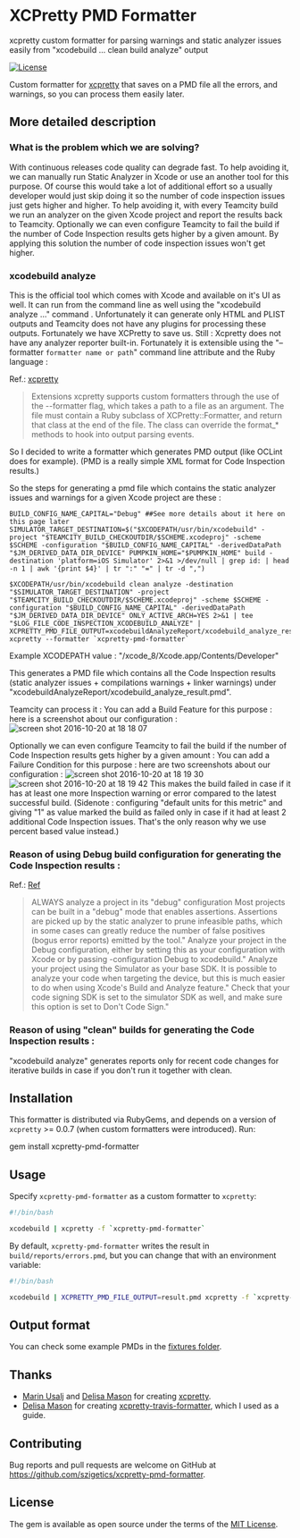 # XCPretty PMD Formatter
xcpretty custom formatter for parsing warnings and static analyzer issues easily from "xcodebuild ... clean build analyze" output

[![License](http://img.shields.io/badge/license-MIT-green.svg?style=flat)](LICENSE.txt)

Custom formatter for [xcpretty](https://github.com/supermarin/xcpretty) that saves on a PMD file all the errors, and warnings, so you can process them easily later.

## More detailed description

### What is the problem which we are solving?
With continuous releases code quality can degrade fast. To help avoiding it, we can manually run Static Analyzer in Xcode or use an another tool for this purpose.
Of course this would take a lot of additional effort so a usually developer would just skip doing it so the number of code inspection issues just gets higher and higher. To help avoiding it, with every Teamcity build we run an analyzer on the given Xcode project and report the results back to Teamcity. Optionally we can even configure Teamcity to fail the build if the number of Code Inspection results gets higher by a given amount.
By applying this solution the number of code inspection issues won't get higher. 


### xcodebuild analyze
This is the official tool which comes with Xcode and available on it's UI as well.
It can run from the command line as well using the "xcodebuild analyze ..." command .
Unfortunately it can generate only HTML and PLIST outputs and Teamcity does not have any plugins for processing these outputs.
Fortunately we have XCPretty to save us. Still : Xcpretty does not have any analyzer reporter built-in. Fortunately it is extensible using the "–formatter ``formatter name or path``" command line attribute and the Ruby language : 

Ref.: [xcpretty](https://github.com/supermarin/xcpretty)
> Extensions
> xcpretty supports custom formatters through the use of the --formatter flag, which takes a path to a file as an argument. The file must contain a Ruby subclass of XCPretty::Formatter, and return that class at the end of the file. The class can override the format_* methods to hook into output parsing events.

So I decided to write a formatter which generates PMD output (like OCLint does for example). (PMD is a really simple XML format for Code Inspection results.)

So the steps for generating a pmd file which contains the static analyzer issues and warnings for a given Xcode project are these : 

```
BUILD_CONFIG_NAME_CAPITAL="Debug" ##See more details about it here on this page later
SIMULATOR_TARGET_DESTINATION=$("$XCODEPATH/usr/bin/xcodebuild" -project "$TEAMCITY_BUILD_CHECKOUTDIR/$SCHEME.xcodeproj" -scheme $SCHEME -configuration "$BUILD_CONFIG_NAME_CAPITAL" -derivedDataPath "$JM_DERIVED_DATA_DIR_DEVICE" PUMPKIN_HOME="$PUMPKIN_HOME" build -destination 'platform=iOS Simulator' 2>&1 >/dev/null | grep id: | head -n 1 | awk '{print $4}' | tr ":" "=" | tr -d ",")

$XCODEPATH/usr/bin/xcodebuild clean analyze -destination "$SIMULATOR_TARGET_DESTINATION" -project "$TEAMCITY_BUILD_CHECKOUTDIR/$SCHEME.xcodeproj" -scheme $SCHEME -configuration "$BUILD_CONFIG_NAME_CAPITAL" -derivedDataPath "$JM_DERIVED_DATA_DIR_DEVICE" ONLY_ACTIVE_ARCH=YES 2>&1 | tee "$LOG_FILE_CODE_INSPECTION_XCODEBUILD_ANALYZE" | XCPRETTY_PMD_FILE_OUTPUT=xcodebuildAnalyzeReport/xcodebuild_analyze_result.pmd xcpretty --formatter `xcpretty-pmd-formatter`
```

Example XCODEPATH value : "/xcode_8/Xcode.app/Contents/Developer"

This generates a PMD file which contains all the Code Inspection results (static analyzer issues + compilations warnings + linker warnings) under "xcodebuildAnalyzeReport/xcodebuild_analyze_result.pmd".

Teamcity can process it : 
You can add a Build Feature for this purpose : here is a screenshot about our configuration : 
![screen shot 2016-10-20 at 18 18 07](https://cloud.githubusercontent.com/assets/7099208/19932729/57526268-a111-11e6-92a4-434595d7823f.png)

Optionally we can even configure Teamcity to fail the build if the number of Code Inspection results gets higher by a given amount : 
You can add a Failure Condition for this purpose : here are two screenshots about our configuration : 
![screen shot 2016-10-20 at 18 19 30](https://cloud.githubusercontent.com/assets/7099208/19932727/5738892e-a111-11e6-9a83-fe7206eb6dc8.png)
![screen shot 2016-10-20 at 18 19 42](https://cloud.githubusercontent.com/assets/7099208/19932728/573953c2-a111-11e6-96cc-d9db35c92698.png)
This makes the build failed in case if it has at least one more Inspection warning or error compared to the latest successful build. (Sidenote : configuring "default units for this metric" and giving "1" as value marked the build as failed only in case if it had at least 2 additional Code Inspection issues. That's the only reason why we use percent based value instead.)

### Reason of using Debug build configuration for generating the Code Inspection results : 
Ref.: [Ref](http://clang-analyzer.llvm.org/scan-build.html#recommendedguidelines)
> ALWAYS analyze a project in its "debug" configuration
> Most projects can be built in a "debug" mode that enables assertions. Assertions are picked up by the static analyzer to prune infeasible paths, which in some cases can greatly reduce the number of false positives (bogus error reports) emitted by the tool."
> Analyze your project in the Debug configuration, either by setting this as your configuration with Xcode or by passing -configuration Debug to xcodebuild."
> Analyze your project using the Simulator as your base SDK. It is possible to analyze your code when targeting the device, but this is much easier to do when using Xcode's Build and Analyze feature."
> Check that your code signing SDK is set to the simulator SDK as well, and make sure this option is set to Don't Code Sign."

### Reason of using "clean" builds for generating the Code Inspection results : 
"xcodebuild analyze" generates reports only for recent code changes for iterative builds in case if you don't run it together with clean.

## Installation

This formatter is distributed via RubyGems, and depends on a version of `xcpretty` >= 0.0.7 (when custom formatters were introduced). Run:

gem install xcpretty-pmd-formatter

## Usage

Specify `xcpretty-pmd-formatter` as a custom formatter to `xcpretty`:

```bash
#!/bin/bash

xcodebuild | xcpretty -f `xcpretty-pmd-formatter`
```

By default, `xcpretty-pmd-formatter` writes the result in `build/reports/errors.pmd`, but you can change that with an environment variable:

```bash
#!/bin/bash

xcodebuild | XCPRETTY_PMD_FILE_OUTPUT=result.pmd xcpretty -f `xcpretty-pmd-formatter`
```

## Output format

You can check some example PMDs in the [fixtures folder](spec/fixtures).

## Thanks

* [Marin Usalj](http://github.com/supermarin) and [Delisa Mason](http://github.com/kattrali) for creating [xcpretty](https://github.com/supermarin/xcpretty).
* [Delisa Mason](http://github.com/kattrali) for creating [xcpretty-travis-formatter](https://github.com/kattrali/xcpretty-travis-formatter), which I used as a guide.

## Contributing

Bug reports and pull requests are welcome on GitHub at https://github.com/szigetics/xcpretty-pmd-formatter.


## License

The gem is available as open source under the terms of the [MIT License](http://opensource.org/licenses/MIT).
